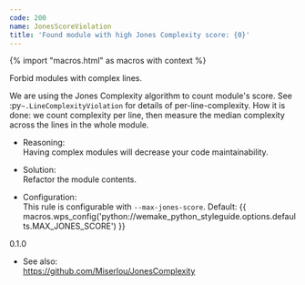 ```yaml
---
code: 200
name: JonesScoreViolation
title: 'Found module with high Jones Complexity score: {0}'
---
```


{% import "macros.html" as macros with context %}

Forbid modules with complex lines.

We are using the Jones Complexity algorithm to count module's score. See
:py`~.LineComplexityViolation` for details of per-line-complexity. How
it is done: we count complexity per line, then measure the median
complexity across the lines in the whole module.

  - Reasoning:  
    Having complex modules will decrease your code maintainability.

  - Solution:  
    Refactor the module contents.

  - Configuration:  
    This rule is configurable with `--max-jones-score`. Default:
    {{ macros.wps_config('python://wemake_python_styleguide.options.defaults.MAX_JONES_SCORE') }}

<div class="versionadded">

0.1.0

</div>

  - See also:  
    <https://github.com/Miserlou/JonesComplexity>